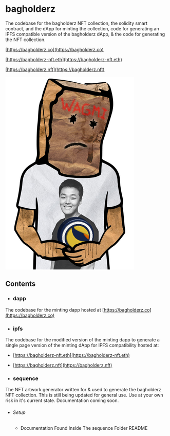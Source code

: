 # **bagholderz**

The codebase for the bagholderz NFT collection, the solidity smart contract, and the dApp for minting the collection, code for generating an IPFS compatible version of the bagholderz dApp, & the code for generating the NFT collection.

[https://bagholderz.co](https://bagholderz.co)

[https://bagholderz-nft.eth](https://bagholderz-nft.eth)

[https://bagholderz.nft](https://bagholderz.nft)

![Sample Image](./dapp/public/img/sample/1.png)

## Contents

- ### dapp

The codebase for the minting dapp hosted at [https://bagholderz.co](https://bagholderz.co)


- ### ipfs

The codebase for the modified version of the minting dapp to generate a single page version of the minting dApp for IPFS compatibility hosted at:

- [https://bagholderz-nft.eth](https://bagholderz-nft.eth)
- [https://bagholderz.nft](https://bagholderz.nft)


- ### sequence

The NFT artwork generator written for & used to generate the bagholderz NFT collection.  This is still being updated for general use. Use at your own risk in it's current state. Documentation coming soon.

- ###### Setup
    - Documentation Found Inside The sequence Folder README